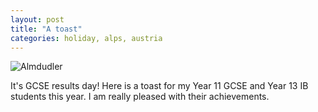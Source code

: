 ```yaml
---
layout: post
title: "A toast"
categories: holiday, alps, austria
---
```

<img src="/sabbaticaldiary/images/2022-08-25.jpg" alt="Almdudler" class="center">

It's GCSE results day! Here is a toast for my Year 11 GCSE and Year 13 IB students this year. I am really pleased with their achievements.